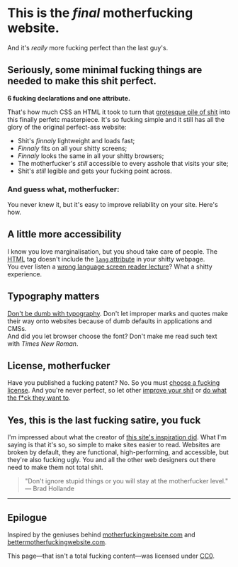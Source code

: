 # This is the _final_ motherfucking website.

And it's _really_ more fucking perfect than the last guy's.

## Seriously, some minimal fucking things are needed to make this shit perfect.

**6 fucking declarations and one attribute.**

That's how much CSS an HTML it took to turn that [grotesque pile of shit](http://motherfuckingwebsite.com/) into this finally perfetc masterpiece. It's so fucking simple and it still has all the glory of the original perfect-ass website:

* Shit's _finnaly_ lightweight and loads fast;
* _Finnaly_ fits on all your shitty screens;
* _Finnaly_ looks the same in all your shitty browsers;
* The motherfucker's _still_ accessible to every asshole that visits your site;
* Shit's _still_ legible and gets your fucking point across.

### And guess what, motherfucker:

You never knew it, but it's easy to improve reliability on your site. Here's how.

## A little more accessibility

I know you love marginalisation, but you shoud take care of people.
The <abbr title="HyperText Markup Language">HTML</abbr> tag doesn't include the [`lang` attribute](https://www.w3.org/TR/html5/dom.html#the-lang-and-xml:lang-attributes) in your shitty webpage.  
You ever listen a [wrong language screen reader lecture](https://vid.me/MRMw)? What a shitty experience.

## Typography matters

[Don't be dumb with typography](http://smartquotesforsmartpeople.com/). Don't let improper marks and quotes make their way onto websites because of dumb defaults in applications and CMSs.  
And did you let browser choose the font? Don't make me read such text with _Times New Roman_.

## License, motherfucker

Have you published a fucking patent? No. So you must [choose a fucking license](https://choosealicense.com/).
And you're never perfect, so let other [improve your shit](https://github.com/LeoColomb/perfectmotherfuckingwebsite) or [do what the f\*ck they want to](https://github.com/LeoColomb/perfectmotherfuckingwebsite/blob/master/LICENSE).

## Yes, this is the last fucking satire, you fuck

I'm impressed about what the creator of [this site's inspiration did](http://bettermotherfuckingwebsite.com/). What I'm saying is that it's so, so simple to make sites easier to read. Websites are broken by default, they are functional, high-performing, and accessible, but they're also fucking ugly. You and all the other web designers out there need to make them not total shit.

> "Don't ignore stupid things or you will stay at the motherfucker level." 
> — Brad Hollande

---

## Epilogue

Inspired by the geniuses behind [motherfuckingwebsite.com](http://motherfuckingwebsite.com/) and [bettermotherfuckingwebsite.com](http://bettermotherfuckingwebsite.com/).

This page—that isn't a total fucking content—was licensed under [CC0](https://creativecommons.org/publicdomain/zero/1.0/).
